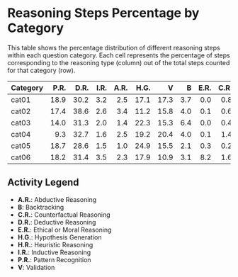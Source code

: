 # Reasoning Steps Percentage by Category

This table shows the percentage distribution of different reasoning steps within each question category.
Each cell represents the percentage of steps corresponding to the reasoning type (column) out of the total steps counted for that category (row).

| Category   |   P.R. |   D.R. |   I.R. |   A.R. |   H.G. |    V |   B |   E.R. |   C.R. |   H.R. |
|:-----------|-------:|-------:|-------:|-------:|-------:|-----:|----:|-------:|-------:|-------:|
| cat01      |   18.9 |   30.2 |    3.2 |    2.5 |   17.1 | 17.3 | 3.7 |    0.0 |    0.8 |    6.2 |
| cat02      |   17.4 |   38.6 |    2.6 |    3.4 |   11.2 | 15.8 | 4.0 |    0.1 |    0.6 |    6.3 |
| cat03      |   14.0 |   31.3 |    2.0 |    1.4 |   22.3 | 15.3 | 6.4 |    0.0 |    0.4 |    6.9 |
| cat04      |    9.3 |   32.7 |    1.6 |    2.5 |   19.2 | 20.4 | 4.0 |    0.1 |    1.4 |    8.8 |
| cat05      |   18.7 |   28.6 |    1.5 |    1.0 |   24.9 | 15.5 | 2.1 |    0.3 |    0.2 |    7.4 |
| cat06      |   18.2 |   31.4 |    3.5 |    2.3 |   17.9 | 10.9 | 3.1 |    8.2 |    1.6 |    3.0 |

## Activity Legend

* **A.R.**: Abductive Reasoning
* **B**: Backtracking
* **C.R.**: Counterfactual Reasoning
* **D.R.**: Deductive Reasoning
* **E.R.**: Ethical or Moral Reasoning
* **H.G.**: Hypothesis Generation
* **H.R.**: Heuristic Reasoning
* **I.R.**: Inductive Reasoning
* **P.R.**: Pattern Recognition
* **V**: Validation
